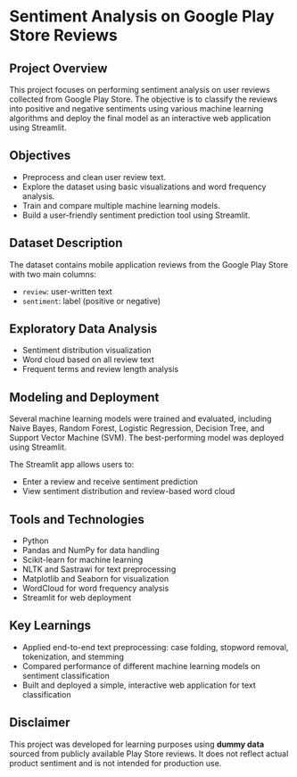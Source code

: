 # Sentiment Analysis on Google Play Store Reviews

## Project Overview
This project focuses on performing sentiment analysis on user reviews collected from Google Play Store. The objective is to classify the reviews into positive and negative sentiments using various machine learning algorithms and deploy the final model as an interactive web application using Streamlit.

## Objectives
- Preprocess and clean user review text.
- Explore the dataset using basic visualizations and word frequency analysis.
- Train and compare multiple machine learning models.
- Build a user-friendly sentiment prediction tool using Streamlit.

## Dataset Description
The dataset contains mobile application reviews from the Google Play Store with two main columns:
- `review`: user-written text
- `sentiment`: label (positive or negative)

## Exploratory Data Analysis
- Sentiment distribution visualization
- Word cloud based on all review text
- Frequent terms and review length analysis

## Modeling and Deployment
Several machine learning models were trained and evaluated, including Naive Bayes, Random Forest, Logistic Regression, Decision Tree, and Support Vector Machine (SVM). The best-performing model was deployed using Streamlit.

The Streamlit app allows users to:
- Enter a review and receive sentiment prediction
- View sentiment distribution and review-based word cloud

## Tools and Technologies
- Python
- Pandas and NumPy for data handling
- Scikit-learn for machine learning
- NLTK and Sastrawi for text preprocessing
- Matplotlib and Seaborn for visualization
- WordCloud for word frequency analysis
- Streamlit for web deployment

## Key Learnings
- Applied end-to-end text preprocessing: case folding, stopword removal, tokenization, and stemming
- Compared performance of different machine learning models on sentiment classification
- Built and deployed a simple, interactive web application for text classification

## Disclaimer
This project was developed for learning purposes using **dummy data** sourced from publicly available Play Store reviews. It does not reflect actual product sentiment and is not intended for production use.
